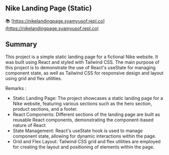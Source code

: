 ## Nike Landing Page (Static)
📚 [https://nikelandingpage.syamyusof.repl.co](https://nikelandingpage.syamyusof.repl.co)

## Summary
This project is a simple static landing page for a fictional Nike website. It was built using React and styled with Tailwind CSS. 
The main purpose of this project is to demonstrate the use of React's useState for managing component state, 
as well as Tailwind CSS for responsive design and layout using grid and flex utilities.

Remarks :
- Static Landing Page: The project showcases a static landing page for a Nike website, featuring various sections such as the hero section, product sections, and a footer.
- React Components: Different sections of the landing page are built as reusable React components, demonstrating the component-based nature of React.
- State Management: React's useState hook is used to manage component state, allowing for dynamic interactions within the page.
- Grid and Flex Layout: Tailwind CSS grid and flex utilities are employed for creating the layout and positioning of elements within the page.
